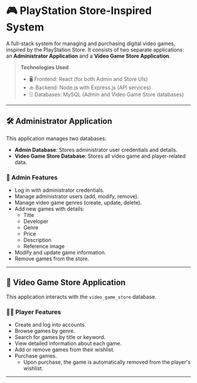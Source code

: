# 🎮 PlayStation Store-Inspired System

A full-stack system for managing and purchasing digital video games, inspired by the PlayStation Store. It consists of two separate applications: an **Administrator Application** and a **Video Game Store Application**.

> **Technologies Used**  
> - 🖥️ Frontend: React (for both Admin and Store UIs)
> - 🔙 Backend: Node.js with Express.js (API services)
> - 🗄️ Databases: MySQL (Admin and Video Game Store databases)

---

## 🛠️ Administrator Application

This application manages two databases:

- **Admin Database**: Stores administrator user credentials and details.
- **Video Game Store Database**: Stores all video game and player-related data.

### 🔐 Admin Features

- Log in with administrator credentials.
- Manage administrator users (add, modify, remove).
- Manage video game genres (create, update, delete).
- Add new games with details:
  - Title
  - Developer
  - Genre
  - Price
  - Description
  - Reference image
- Modify and update game information.
- Remove games from the store.

---

## 🛒 Video Game Store Application

This application interacts with the `video_game_store` database.

### 🧑‍💻 Player Features

- Create and log into accounts.
- Browse games by genre.
- Search for games by title or keyword.
- View detailed information about each game.
- Add or remove games from their wishlist.
- Purchase games.
  - Upon purchase, the game is automatically removed from the player's wishlist.

---


